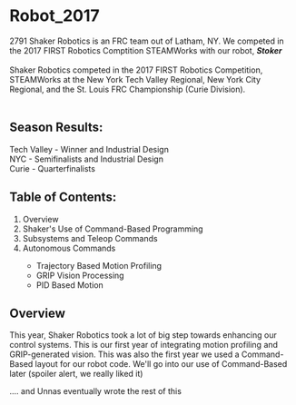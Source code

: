 <h1> Robot_2017 </h1>
2791 Shaker Robotics is an FRC team out of Latham, NY. We competed in the 2017 FIRST Robotics Comptition STEAMWorks with our robot, <b><i>Stoker</i></b> </br></br>
Shaker Robotics competed in the 2017 FIRST Robotics Competition, STEAMWorks at the New York Tech Valley Regional, New York City Regional, and the St. Louis FRC Championship (Curie Division). </br></br>

<h2>Season Results: </h2>
Tech Valley - Winner and Industrial Design </br>
NYC - Semifinalists and Industrial Design </br>
Curie - Quarterfinalists</br>

<h2> Table of Contents: </h2>
<ol>
  <li> Overview </li>
  <li> Shaker's Use of Command-Based Programming </li>
  <li> Subsystems and Teleop Commands </li>
  <li> Autonomous Commands</li>
   <ul>
    <li> Trajectory Based Motion Profiling </li>
    <li> GRIP Vision Processing </li>
    <li> PID Based Motion</li>
  </ul>
 </ol>
 
<h2> Overview </h2>
 This year, Shaker Robotics took a lot of big step towards enhancing our control systems. This is our first year of integrating motion profiling and GRIP-generated vision. This was also the first year we used a Command-Based layout for our robot code. We'll go into our use of Command-Based later (spoiler alert, we really liked it)  </br>
 
 
 .... and Unnas eventually wrote the rest of this
